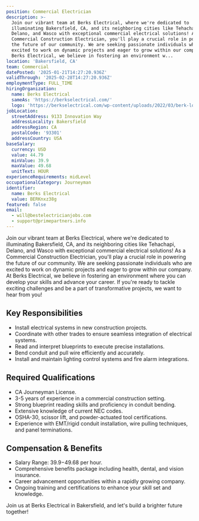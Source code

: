 ```yaml
---
position: Commercial Electrician
description: >-
  Join our vibrant team at Berks Electrical, where we're dedicated to
  illuminating Bakersfield, CA, and its neighboring cities like Tehachapi,
  Delano, and Wasco with exceptional commercial electrical solutions! As a
  Commercial Construction Electrician, you'll play a crucial role in powering
  the future of our community. We are seeking passionate individuals who are
  excited to work on dynamic projects and eager to grow within our company. At
  Berks Electrical, we believe in fostering an environment w...
location: 'Bakersfield, CA'
team: Commercial
datePosted: '2025-01-21T14:27:20.936Z'
validThrough: '2025-02-28T14:27:20.936Z'
employmentType: FULL_TIME
hiringOrganization:
  name: Berks Electrical
  sameAs: 'https://berkselectrical.com/'
  logo: 'https://berkselectrical.com/wp-content/uploads/2022/03/berk-logo.jpg'
jobLocation:
  streetAddress: 9133 Innovation Way
  addressLocality: Bakersfield
  addressRegion: CA
  postalCode: '93301'
  addressCountry: USA
baseSalary:
  currency: USD
  value: 44.79
  minValue: 39.9
  maxValue: 49.68
  unitText: HOUR
experienceRequirements: midLevel
occupationalCategory: Journeyman
identifier:
  name: Berks Electrical
  value: BERKnxz38g
featured: false
email:
  - will@bestelectricianjobs.com
  - support@primepartners.info
---
```




Join our vibrant team at Berks Electrical, where we're dedicated to illuminating Bakersfield, CA, and its neighboring cities like Tehachapi, Delano, and Wasco with exceptional commercial electrical solutions! As a Commercial Construction Electrician, you'll play a crucial role in powering the future of our community. We are seeking passionate individuals who are excited to work on dynamic projects and eager to grow within our company. At Berks Electrical, we believe in fostering an environment where you can develop your skills and advance your career. If you're ready to tackle exciting challenges and be a part of transformative projects, we want to hear from you!

## Key Responsibilities
- Install electrical systems in new construction projects.
- Coordinate with other trades to ensure seamless integration of electrical systems.
- Read and interpret blueprints to execute precise installations.
- Bend conduit and pull wire efficiently and accurately.
- Install and maintain lighting control systems and fire alarm integrations.

## Required Qualifications
- CA Journeyman License.
- 3-5 years of experience in a commercial construction setting.
- Strong blueprint reading skills and proficiency in conduit bending.
- Extensive knowledge of current NEC codes.
- OSHA-30, scissor lift, and powder-actuated tool certifications.
- Experience with EMT/rigid conduit installation, wire pulling techniques, and panel terminations.

## Compensation & Benefits
- Salary Range: $39.9-$49.68 per hour.
- Comprehensive benefits package including health, dental, and vision insurance.
- Career advancement opportunities within a rapidly growing company.
- Ongoing training and certifications to enhance your skill set and knowledge.

Join us at Berks Electrical in Bakersfield, and let's build a brighter future together!
